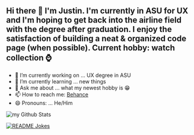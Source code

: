 ## Hi there 👋 I'm Justin. I'm currently in ASU for UX and I'm hoping to get back into the airline field with the degree after graduation. I enjoy the satisfaction of building a neat & organized code page (when possible). Current hobby: watch collection ⌚


- 🔭 I’m currently working on ... UX degree in ASU
- 🌱 I’m currently learning ... new things
- 💬 Ask me about ... what my newest hobby is 😁
- 📫 How to reach me: [Behance](https://www.behance.net/jagcreated?locale=en_US) 
- 😄 Pronouns: ... He/Him

<img align="center" src="https://github-readme-stats.vercel.app/api?username=jajasteen&include_all_commits=true&count_private=true&show_icons=true&line_height=20&title_color=2B5BBD&icon_color=1124BB&text_color=A1A1A1&bg_color=0,000000,130F40" alt="my Github Stats"/>

<a href="https://readme-jokes.vercel.app"><img align="center" src="https://readme-jokes.vercel.app/api" alt="README Jokes"></a>
